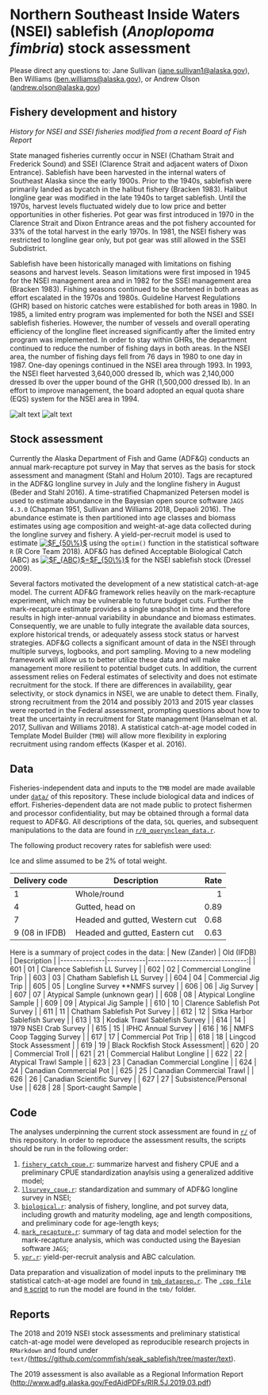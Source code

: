 # Northern Southeast Inside Waters (NSEI) sablefish (*Anoplopoma fimbria*) stock assessment

Please direct any questions to: 
Jane Sullivan (jane.sullivan1@alaska.gov), Ben Williams (ben.williams@alaska.gov), or Andrew Olson (andrew.olson@alaska.gov)

## Fishery development and history 

*History for NSEI and SSEI fisheries modified from a recent Board of Fish Report*

State managed fisheries currently occur in NSEI (Chatham Strait and Frederick Sound) and SSEI (Clarence Strait and adjacent waters of Dixon Entrance). Sablefish have been harvested in the internal waters of Southeast Alaska since the early 1900s. Prior to the 1940s, sablefish were primarily landed as bycatch in the halibut fishery (Bracken 1983). Halibut longline gear was modified in the late 1940s to target sablefish. Until the 1970s, harvest levels fluctuated widely due to low price and better opportunities in other fisheries. Pot gear was first introduced in 1970 in the Clarence Strait and Dixon Entrance areas and the pot fishery accounted for 33% of the total harvest in the early 1970s. In 1981, the NSEI fishery was restricted to longline gear only, but pot gear was still allowed in the SSEI Subdistrict.

Sablefish have been historically managed with limitations on fishing seasons and harvest levels. Season limitations were first imposed in 1945 for the NSEI management area and in 1982 for the SSEI management area (Bracken 1983). Fishing seasons continued to be shortened in both areas as effort escalated in the 1970s and 1980s. Guideline Harvest Regulations (GHR) based on historic catches were established for both areas in 1980. In 1985, a limited entry program was implemented for both the NSEI and SSEI sablefish fisheries. However, the number of vessels and overall operating efficiency of the longline fleet increased significantly after the limited entry program was implemented. In order to stay within GHRs, the department continued to reduce the number of fishing days in both areas. In the NSEI area, the number of fishing days fell from 76 days in 1980 to one day in 1987. One-day openings continued in the NSEI area through 1993. In 1993, the NSEI fleet harvested 3,640,000 dressed lb, which was 2,140,000 dressed lb over the upper bound of the GHR (1,500,000 dressed lb). In an effort to improve management, the board adopted an equal quota share (EQS) system for the NSEI area in 1994.

![alt text](https://github.com/commfish/seak_sablefish/blob/master/figures/readme/NSEI_map.jpg)
![alt text](https://github.com/commfish/seak_sablefish/blob/master/figures/readme/fishery_harvest.jpg)

## Stock assessment

Currently the Alaska Department of Fish and Game (ADF&G) conducts an annual mark-recapture pot survey in May that serves as the basis for stock assessment and managment (Stahl and Holum 2010). Tags are recaptured in the ADF&G longline survey in July and the longline fishery in August (Beder and Stahl 2016). A time-stratified Chapmanized Petersen model is used to estimate abundance in the Bayesian open source software `JAGS 4.3.0` (Chapman 1951, Sullivan and Williams 2018, Depaoli 2016). The abundance estimate is then partitioned into age classes and biomass estimates using age composition and weight-at-age data collected during the longline survey and fishery. A yield-per-recruit model is used to estimate <a href="https://www.codecogs.com/eqnedit.php?latex=$F_{50\%}$" target="_blank"><img src="https://latex.codecogs.com/gif.latex?$F_{50\%}$" title="$F_{50\%}$" /></a> using the `optim()` function in the statistical software `R` (R Core Team 2018). ADF&G has defined Acceptable Biological Catch (ABC) as <a href="https://www.codecogs.com/eqnedit.php?latex=$F_{ABC}$=$F_{50\%}$" target="_blank"><img src="https://latex.codecogs.com/gif.latex?$F_{ABC}$=$F_{50\%}$" title="$F_{ABC}$=$F_{50\%}$" /></a> for the NSEI sablefish stock (Dressel 2009). 

Several factors motivated the development of a new statistical catch-at-age model. The current ADF&G framework relies heavily on the mark-recapture experiment, which may be vulnerable to future budget cuts. Further the mark-recapture estimate provides a single snapshot in time and therefore results in high inter-annual variability in abundance and biomass estimates. Consequently, we are unable to fully integrate the available data sources, explore historical trends, or adequately assess stock status or harvest strategies. ADF&G collects a significant amount of data in the NSEI through multiple surveys, logbooks, and port sampling. Moving to a new modeling framework will allow us to better utilize these data and will make management more resilient to potential budget cuts. In addition, the current assessment relies on Federal estimates of selectivity and does not estimate recruitment for the stock. If there are differences in availability, gear selectivity, or stock dynamics in NSEI, we are unable to detect them. Finally, strong recruitment from the 2014 and possibly 2013 and 2015 year classes were reported in the Federal assessment, prompting questions about how to treat the uncertainty in recruitment for State management (Hanselman et al. 2017, Sullivan and Williams 2018). A statistical catch-at-age model coded in Template Model Builder (`TMB`) will allow more flexibility in exploring recruitment using random effects (Kasper et al. 2016).

## Data

Fisheries-independent data and inputs to the `TMB` model are made available under [`data/`](https://github.com/commfish/seak_sablefish/tree/master/data) of this repository. These include biological data and indices of effort. Fisheries-dependent data are not made public to protect fishermen and processor confidentiality, but may be obtained through a formal data request to ADF&G. All descriptions of the data, `SQL` queries, and subsequent manipulations to the data are found in [`r/0_querynclean_data.r`](https://github.com/commfish/seak_sablefish/blob/master/r/0_querynclean_data.R).

The following product recovery rates for sablefish were used:

Ice and slime assumed to be 2% of total weight.

| Delivery code | Description                    | Rate |
|---------------|--------------------------------|-----:|
| 1             | Whole/round                    |    1 |
| 4             | Gutted, head on                | 0.89 |
| 7             | Headed and gutted, Western cut | 0.68 |
| 9 (08 in IFDB)| Headed and gutted, Eastern cut | 0.63 |

Here is a summary of project codes in the data:
| New (Zander) | Old (IFDB) | Description                    |
|--------------|------------|-------------------------------:|
| 601          | 01         | Clarence Sablefish LL Survey   |
| 602          | 02         | Commercial Longline Trip       |
| 603          | 03         | Chatham Sablefish LL Survey    |
| 604          | 04         | Commercial Jig Trip            |
| 605          | 05         | Longline Survey **NMFS survey  |
| 606          | 06         | Jig Survey                     |
| 607          | 07         | Atypical Sample (unknown gear) |
| 608          | 08         | Atypical Longline Sample       |
| 609          | 09         | Atypical Jig Sample            |
| 610          | 10         | Clarence Sablefish Pot Survey  |
| 611          | 11         | Chatham Sablefish Pot Survey   |
| 612          | 12         | Sitka Harbor Sablefish Survey  |
| 613          | 13         | Kodiak Trawl Sablefish Survey  |
| 614          | 14         | 1979 NSEI Crab Survey          |
| 615          | 15         | IPHC Annual Survey             |
| 616          | 16         | NMFS Coop Tagging Survey       |
| 617          | 17         | Commercial Pot Trip            |
| 618          | 18         | Lingcod Stock Assessment       |
| 619          | 19         | Black Rockfish Stock Assessment|
| 620          | 20         | Commercial Troll               |
| 621          | 21         | Commercial Halibut Longline    |
| 622          | 22         | Atypical Trawl Sample          |
| 623          | 23         | Canadian Commercial Longline   |
| 624          | 24         | Canadian Commercial Pot        |
| 625          | 25         | Canadian Commercial Trawl      |
| 626          | 26         | Canadian Scientific Survey     |
| 627          | 27         | Subsistence/Personal Use       |
| 628          | 28         | Sport-caught Sample            |


## Code

The analyses underpinning the current stock assessment are found in [`r/`](https://github.com/commfish/seak_sablefish/tree/master/r) of this repository. In order to reproduce the assessment results, the scripts should be run in the following order:

1.  [`fishery_catch_cpue.r`](https://github.com/commfish/seak_sablefish/blob/master/r/fishery_catch_cpue.R): summarize harvest and fishery CPUE and a preliminary CPUE standardization anaylsis using a generalized additive model;
2.  [`llsurvey_cpue.r`](https://github.com/commfish/seak_sablefish/blob/master/r/llsurvey_cpue.R): standardization and summary of ADF&G longline survey in NSEI;
3.  [`biological.r`](https://github.com/commfish/seak_sablefish/blob/master/r/biological.R): analysis of fishery, longline, and pot survey data, including growth and maturity modeling, age and length compositions, and preliminary code for age-length keys;
4.  [`mark_recapture.r`](https://github.com/commfish/seak_sablefish/blob/master/r/mark_recapture.R): summary of tag data and model selection for the mark-recapture analysis, which was conducted using the Bayesian software `JAGS`;
5.  [`ypr.r`](https://github.com/commfish/seak_sablefish/blob/master/r/ypr.R): yield-per-recruit analysis and ABC calculation.

Data preparation and visualization of model inputs to the preliminary `TMB` statistical catch-at-age model are found in [`tmb_dataprep.r`](https://github.com/commfish/seak_sablefish/blob/master/r/tmb_datprep.R).  The [`.cpp file`](https://github.com/commfish/seak_sablefish/blob/master/tmb/mod.cpp) and [`R` script](https://github.com/commfish/seak_sablefish/blob/master/tmb/run_mod.R) to run the model are found in the `tmb/` folder.

## Reports

The 2018 and 2019 NSEI stock assessments and preliminary statistical catch-at-age model were developed as reproducible research projects in `RMarkdown` and found under `text/`(https://github.com/commfish/seak_sablefish/tree/master/text).

The 2019 assessment is also available as a Regional Information Report (http://www.adfg.alaska.gov/FedAidPDFs/RIR.5J.2019.03.pdf)
